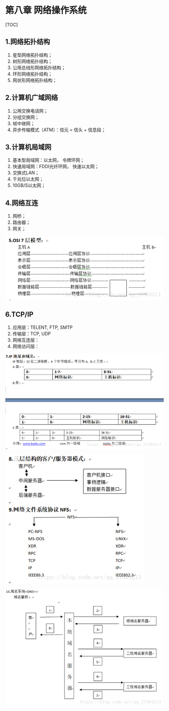 # 第八章 网络操作系统

[TOC]



## 1.网络拓扑结构
1. 星型网络拓扑结构；
2. 树形网络拓扑结构；
3. 公用总线形网络拓扑结构；
4. 环形网络拓扑结构；
5. 网状形网络拓扑结构；



## 2.计算机广域网络

1. 公用交换电话网；
2. 分组交换网；
3. 帧中继网；
4. 异步传输模式（ATM）：信元 = 信头 + 信息段；



## 3.计算机局域网

1. 基本型局域网：以太网， 令牌环网；
2. 快速局域网：FDDI光纤环网， 快速以太网；
3. 交换式LAN；
4. 千兆位以太网；
5. 10GB/S以太网；



## 4.网络互连

1. 网桥；
2. 路由器；
3. 网关；

![](./res/chapter8_1.png)



## 6.TCP/IP

1. 应用层：TELENT,  FTP,  SMTP
2. 传输层：TCP, UDP
3. 网络互连层：
4. 网络访问层：

![](./res/chapter8_2.png)

![](./res/chapter8_3.png)

![](./res/chapter8_4.png)